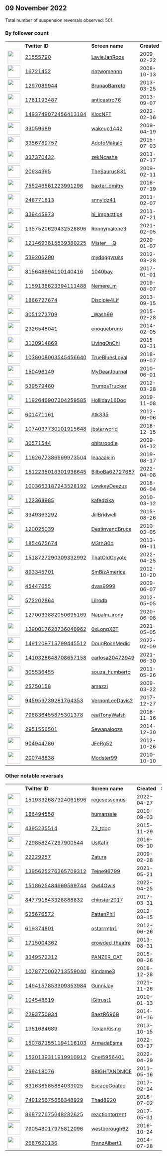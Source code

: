 
## 09 November 2022
Total number of suspension reversals observed: 501.

### By follower count
<table><tr><th></th><th align="left">Twitter ID</th><th align="left">Screen name</th>
<th align="left">Created</th><th align="left">Status</th><th align="left">Suspended</th><th align="left">Followers</th>
<tr><td><a href="https://pbs.twimg.com/profile_images/1446538857193877505/bouC98NK_normal.jpg"><img src="https://pbs.twimg.com/profile_images/1446538857193877505/bouC98NK_normal.jpg" width="40px" height="40px" align="center"/></a></td><td><a href="https://twitter.com/intent/user?user_id=21555790">21555790</a></td><td><a href="https://twitter.com/LavieJanRoos">LavieJanRoos</a></td><td>2009-02-22</td><td align="center"></td><td>2022-08-08</td><td>185644</td></tr>
<tr><td><a href="https://pbs.twimg.com/profile_images/936982742838935553/ow4CtNuk_normal.jpg"><img src="https://pbs.twimg.com/profile_images/936982742838935553/ow4CtNuk_normal.jpg" width="40px" height="40px" align="center"/></a></td><td><a href="https://twitter.com/intent/user?user_id=16721452">16721452</a></td><td><a href="https://twitter.com/riotwomennn">riotwomennn</a></td><td>2008-10-13</td><td align="center"></td><td></td><td>82476</td></tr>
<tr><td><a href="https://pbs.twimg.com/profile_images/1648820409234497539/3s0fsrzY_normal.jpg"><img src="https://pbs.twimg.com/profile_images/1648820409234497539/3s0fsrzY_normal.jpg" width="40px" height="40px" align="center"/></a></td><td><a href="https://twitter.com/intent/user?user_id=1297089944">1297089944</a></td><td><a href="https://twitter.com/BrunaoBarreto">BrunaoBarreto</a></td><td>2013-03-25</td><td align="center"></td><td></td><td>63472</td></tr>
<tr><td><a href="https://pbs.twimg.com/profile_images/674638415514771456/ZdhRp8Ju_normal.jpg"><img src="https://pbs.twimg.com/profile_images/674638415514771456/ZdhRp8Ju_normal.jpg" width="40px" height="40px" align="center"/></a></td><td><a href="https://twitter.com/intent/user?user_id=1781193487">1781193487</a></td><td><a href="https://twitter.com/anticastro76">anticastro76</a></td><td>2013-09-07</td><td align="center"></td><td></td><td>51939</td></tr>
<tr><td><a href="https://pbs.twimg.com/profile_images/1542879064381198336/gFt3M-tG_normal.png"><img src="https://pbs.twimg.com/profile_images/1542879064381198336/gFt3M-tG_normal.png" width="40px" height="40px" align="center"/></a></td><td><a href="https://twitter.com/intent/user?user_id=1493749072456413184">1493749072456413184</a></td><td><a href="https://twitter.com/KlocNFT">KlocNFT</a></td><td>2022-02-16</td><td align="center"></td><td>2022-10-19</td><td>43381</td></tr>
<tr><td><a href="https://pbs.twimg.com/profile_images/1592183818131226626/WCJ7cp_S_normal.jpg"><img src="https://pbs.twimg.com/profile_images/1592183818131226626/WCJ7cp_S_normal.jpg" width="40px" height="40px" align="center"/></a></td><td><a href="https://twitter.com/intent/user?user_id=33059689">33059689</a></td><td><a href="https://twitter.com/wakeup1442">wakeup1442</a></td><td>2009-04-19</td><td align="center"></td><td></td><td>41821</td></tr>
<tr><td><a href="https://pbs.twimg.com/profile_images/746380183788228609/2ax4qYWD_normal.jpg"><img src="https://pbs.twimg.com/profile_images/746380183788228609/2ax4qYWD_normal.jpg" width="40px" height="40px" align="center"/></a></td><td><a href="https://twitter.com/intent/user?user_id=3356789757">3356789757</a></td><td><a href="https://twitter.com/AdofoMakalo">AdofoMakalo</a></td><td>2015-07-03</td><td align="center"></td><td></td><td>36511</td></tr>
<tr><td><a href="https://pbs.twimg.com/profile_images/1637901831798964228/33nyTQpF_normal.jpg"><img src="https://pbs.twimg.com/profile_images/1637901831798964228/33nyTQpF_normal.jpg" width="40px" height="40px" align="center"/></a></td><td><a href="https://twitter.com/intent/user?user_id=337370432">337370432</a></td><td><a href="https://twitter.com/zekNcashe">zekNcashe</a></td><td>2011-07-17</td><td align="center"></td><td></td><td>33510</td></tr>
<tr><td><a href="https://pbs.twimg.com/profile_images/1590274281077809152/jI_W9j8U_normal.jpg"><img src="https://pbs.twimg.com/profile_images/1590274281077809152/jI_W9j8U_normal.jpg" width="40px" height="40px" align="center"/></a></td><td><a href="https://twitter.com/intent/user?user_id=20634365">20634365</a></td><td><a href="https://twitter.com/TheSaurus831">TheSaurus831</a></td><td>2009-02-11</td><td align="center"></td><td></td><td>22384</td></tr>
<tr><td><a href="https://pbs.twimg.com/profile_images/768180261569728513/Tk7Qdh-I_normal.jpg"><img src="https://pbs.twimg.com/profile_images/768180261569728513/Tk7Qdh-I_normal.jpg" width="40px" height="40px" align="center"/></a></td><td><a href="https://twitter.com/intent/user?user_id=755246561223991296">755246561223991296</a></td><td><a href="https://twitter.com/baxter_dmitry">baxter_dmitry</a></td><td>2016-07-19</td><td align="center"></td><td></td><td>20314</td></tr>
<tr><td><a href="https://pbs.twimg.com/profile_images/1631789042248343553/7t3rCycw_normal.jpg"><img src="https://pbs.twimg.com/profile_images/1631789042248343553/7t3rCycw_normal.jpg" width="40px" height="40px" align="center"/></a></td><td><a href="https://twitter.com/intent/user?user_id=248771813">248771813</a></td><td><a href="https://twitter.com/snnyldz41">snnyldz41</a></td><td>2011-02-07</td><td align="center"></td><td></td><td>17291</td></tr>
<tr><td><a href="https://pbs.twimg.com/profile_images/1615980187346243584/u8Bu-Xqf_normal.jpg"><img src="https://pbs.twimg.com/profile_images/1615980187346243584/u8Bu-Xqf_normal.jpg" width="40px" height="40px" align="center"/></a></td><td><a href="https://twitter.com/intent/user?user_id=339445973">339445973</a></td><td><a href="https://twitter.com/hi_impacttips">hi_impacttips</a></td><td>2011-07-21</td><td align="center"></td><td></td><td>16710</td></tr>
<tr><td><a href="https://pbs.twimg.com/profile_images/1443327000463216640/-BnFUWnw_normal.jpg"><img src="https://pbs.twimg.com/profile_images/1443327000463216640/-BnFUWnw_normal.jpg" width="40px" height="40px" align="center"/></a></td><td><a href="https://twitter.com/intent/user?user_id=1357520629432528896">1357520629432528896</a></td><td><a href="https://twitter.com/Ronnymalone3">Ronnymalone3</a></td><td>2021-02-05</td><td align="center"></td><td>2022-10-29</td><td>16425</td></tr>
<tr><td><a href="https://pbs.twimg.com/profile_images/1625641409288994817/naX8ywid_normal.jpg"><img src="https://pbs.twimg.com/profile_images/1625641409288994817/naX8ywid_normal.jpg" width="40px" height="40px" align="center"/></a></td><td><a href="https://twitter.com/intent/user?user_id=1214693815539380225">1214693815539380225</a></td><td><a href="https://twitter.com/Mister___Q">Mister___Q</a></td><td>2020-01-07</td><td align="center"></td><td>2022-10-29</td><td>16384</td></tr>
<tr><td><a href="https://pbs.twimg.com/profile_images/1590209560396054528/HcFWcCtN_normal.jpg"><img src="https://pbs.twimg.com/profile_images/1590209560396054528/HcFWcCtN_normal.jpg" width="40px" height="40px" align="center"/></a></td><td><a href="https://twitter.com/intent/user?user_id=539206290">539206290</a></td><td><a href="https://twitter.com/mydoggyruss">mydoggyruss</a></td><td>2012-03-28</td><td align="center"></td><td></td><td>14509</td></tr>
<tr><td><a href="https://pbs.twimg.com/profile_images/1579659893082148864/Oco2YQCc_normal.jpg"><img src="https://pbs.twimg.com/profile_images/1579659893082148864/Oco2YQCc_normal.jpg" width="40px" height="40px" align="center"/></a></td><td><a href="https://twitter.com/intent/user?user_id=815648994110140416">815648994110140416</a></td><td><a href="https://twitter.com/1040bay">1040bay</a></td><td>2017-01-01</td><td align="center"></td><td>2022-10-29</td><td>13826</td></tr>
<tr><td><a href="https://pbs.twimg.com/profile_images/1575391580755730432/le0QA-2h_normal.jpg"><img src="https://pbs.twimg.com/profile_images/1575391580755730432/le0QA-2h_normal.jpg" width="40px" height="40px" align="center"/></a></td><td><a href="https://twitter.com/intent/user?user_id=1159138623394111488">1159138623394111488</a></td><td><a href="https://twitter.com/Nemere_m">Nemere_m</a></td><td>2019-08-07</td><td align="center"></td><td></td><td>12748</td></tr>
<tr><td><a href="https://pbs.twimg.com/profile_images/953639330739703808/G_O3IdyA_normal.jpg"><img src="https://pbs.twimg.com/profile_images/953639330739703808/G_O3IdyA_normal.jpg" width="40px" height="40px" align="center"/></a></td><td><a href="https://twitter.com/intent/user?user_id=1866727674">1866727674</a></td><td><a href="https://twitter.com/Disciple4Lif">Disciple4Lif</a></td><td>2013-09-15</td><td align="center"></td><td></td><td>12603</td></tr>
<tr><td><a href="https://pbs.twimg.com/profile_images/1626863193946464258/lXL-ajv8_normal.jpg"><img src="https://pbs.twimg.com/profile_images/1626863193946464258/lXL-ajv8_normal.jpg" width="40px" height="40px" align="center"/></a></td><td><a href="https://twitter.com/intent/user?user_id=3051273709">3051273709</a></td><td><a href="https://twitter.com/_Wash99">_Wash99</a></td><td>2015-02-28</td><td align="center"></td><td></td><td>12601</td></tr>
<tr><td><a href="https://pbs.twimg.com/profile_images/1570921303867023360/55A_mEi__normal.jpg"><img src="https://pbs.twimg.com/profile_images/1570921303867023360/55A_mEi__normal.jpg" width="40px" height="40px" align="center"/></a></td><td><a href="https://twitter.com/intent/user?user_id=2326548041">2326548041</a></td><td><a href="https://twitter.com/enoquebruno">enoquebruno</a></td><td>2014-02-05</td><td align="center"></td><td>2022-10-27</td><td>12171</td></tr>
<tr><td><a href="https://pbs.twimg.com/profile_images/896112045204131840/AzzTG4oZ_normal.jpg"><img src="https://pbs.twimg.com/profile_images/896112045204131840/AzzTG4oZ_normal.jpg" width="40px" height="40px" align="center"/></a></td><td><a href="https://twitter.com/intent/user?user_id=3130914869">3130914869</a></td><td><a href="https://twitter.com/LivingOnChi">LivingOnChi</a></td><td>2015-03-31</td><td align="center"></td><td></td><td>11978</td></tr>
<tr><td><a href="https://pbs.twimg.com/profile_images/1345361547871334401/ukyv5eT1_normal.jpg"><img src="https://pbs.twimg.com/profile_images/1345361547871334401/ukyv5eT1_normal.jpg" width="40px" height="40px" align="center"/></a></td><td><a href="https://twitter.com/intent/user?user_id=1038008003545456640">1038008003545456640</a></td><td><a href="https://twitter.com/TrueBluesLoyal">TrueBluesLoyal</a></td><td>2018-09-07</td><td align="center"></td><td></td><td>11655</td></tr>
<tr><td><a href="https://pbs.twimg.com/profile_images/1659071449179754496/RwWYixRx_normal.jpg"><img src="https://pbs.twimg.com/profile_images/1659071449179754496/RwWYixRx_normal.jpg" width="40px" height="40px" align="center"/></a></td><td><a href="https://twitter.com/intent/user?user_id=150496149">150496149</a></td><td><a href="https://twitter.com/MyDearJournal">MyDearJournal</a></td><td>2010-06-01</td><td align="center"></td><td></td><td>9333</td></tr>
<tr><td><a href="https://pbs.twimg.com/profile_images/1656815479988850688/gQeG7gcS_normal.jpg"><img src="https://pbs.twimg.com/profile_images/1656815479988850688/gQeG7gcS_normal.jpg" width="40px" height="40px" align="center"/></a></td><td><a href="https://twitter.com/intent/user?user_id=539579460">539579460</a></td><td><a href="https://twitter.com/TrumpsTrucker">TrumpsTrucker</a></td><td>2012-03-28</td><td align="center"></td><td></td><td>8231</td></tr>
<tr><td><a href="https://pbs.twimg.com/profile_images/1393694665627607047/4AGlkeJ6_normal.jpg"><img src="https://pbs.twimg.com/profile_images/1393694665627607047/4AGlkeJ6_normal.jpg" width="40px" height="40px" align="center"/></a></td><td><a href="https://twitter.com/intent/user?user_id=1192646907304259585">1192646907304259585</a></td><td><a href="https://twitter.com/Holliday16Doc">Holliday16Doc</a></td><td>2019-11-08</td><td align="center"></td><td>2022-07-03</td><td>7073</td></tr>
<tr><td><a href="https://pbs.twimg.com/profile_images/1612998554477551616/6H3Je1LA_normal.jpg"><img src="https://pbs.twimg.com/profile_images/1612998554477551616/6H3Je1LA_normal.jpg" width="40px" height="40px" align="center"/></a></td><td><a href="https://twitter.com/intent/user?user_id=601471161">601471161</a></td><td><a href="https://twitter.com/Atk335">Atk335</a></td><td>2012-06-06</td><td align="center"></td><td></td><td>6279</td></tr>
<tr><td><a href="https://pbs.twimg.com/profile_images/1591096759626915842/rO884oRp_normal.jpg"><img src="https://pbs.twimg.com/profile_images/1591096759626915842/rO884oRp_normal.jpg" width="40px" height="40px" align="center"/></a></td><td><a href="https://twitter.com/intent/user?user_id=1074037730101915648">1074037730101915648</a></td><td><a href="https://twitter.com/jbstarworld">jbstarworld</a></td><td>2018-12-15</td><td align="center"></td><td></td><td>5857</td></tr>
<tr><td><a href="https://pbs.twimg.com/profile_images/1636425925838671872/_Nm-gsSD_normal.jpg"><img src="https://pbs.twimg.com/profile_images/1636425925838671872/_Nm-gsSD_normal.jpg" width="40px" height="40px" align="center"/></a></td><td><a href="https://twitter.com/intent/user?user_id=30571544">30571544</a></td><td><a href="https://twitter.com/ohitsroodie">ohitsroodie</a></td><td>2009-04-12</td><td align="center"></td><td></td><td>5508</td></tr>
<tr><td><a href="https://pbs.twimg.com/profile_images/1667855267831205889/l1VCgWiB_normal.jpg"><img src="https://pbs.twimg.com/profile_images/1667855267831205889/l1VCgWiB_normal.jpg" width="40px" height="40px" align="center"/></a></td><td><a href="https://twitter.com/intent/user?user_id=1162677386669973504">1162677386669973504</a></td><td><a href="https://twitter.com/leaaaakim">leaaaakim</a></td><td>2019-08-17</td><td align="center"></td><td></td><td>5304</td></tr>
<tr><td><a href="https://pbs.twimg.com/profile_images/1512245980330004481/TG_EQkf4_normal.jpg"><img src="https://pbs.twimg.com/profile_images/1512245980330004481/TG_EQkf4_normal.jpg" width="40px" height="40px" align="center"/></a></td><td><a href="https://twitter.com/intent/user?user_id=1512235016301936645">1512235016301936645</a></td><td><a href="https://twitter.com/BilboBa62727687">BilboBa62727687</a></td><td>2022-04-08</td><td align="center"></td><td>2022-10-29</td><td>5247</td></tr>
<tr><td><a href="https://pbs.twimg.com/profile_images/1603070059416526860/_DzpAVON_normal.jpg"><img src="https://pbs.twimg.com/profile_images/1603070059416526860/_DzpAVON_normal.jpg" width="40px" height="40px" align="center"/></a></td><td><a href="https://twitter.com/intent/user?user_id=1003653187243528192">1003653187243528192</a></td><td><a href="https://twitter.com/LowkeyDeezus">LowkeyDeezus</a></td><td>2018-06-04</td><td align="center"></td><td></td><td>5005</td></tr>
<tr><td><a href="https://pbs.twimg.com/profile_images/868230047076843521/lK6OU9jt_normal.jpg"><img src="https://pbs.twimg.com/profile_images/868230047076843521/lK6OU9jt_normal.jpg" width="40px" height="40px" align="center"/></a></td><td><a href="https://twitter.com/intent/user?user_id=122368985">122368985</a></td><td><a href="https://twitter.com/kafedzika">kafedzika</a></td><td>2010-03-12</td><td align="center"></td><td>2022-09-22</td><td>4738</td></tr>
<tr><td><a href="https://pbs.twimg.com/profile_images/1207152112108523521/EPR8Fhdm_normal.jpg"><img src="https://pbs.twimg.com/profile_images/1207152112108523521/EPR8Fhdm_normal.jpg" width="40px" height="40px" align="center"/></a></td><td><a href="https://twitter.com/intent/user?user_id=3349363292">3349363292</a></td><td><a href="https://twitter.com/JillBridwell">JillBridwell</a></td><td>2015-08-26</td><td align="center"></td><td>2022-11-07</td><td>4714</td></tr>
<tr><td><a href="https://pbs.twimg.com/profile_images/1078187945922707456/hh4jcvlv_normal.jpg"><img src="https://pbs.twimg.com/profile_images/1078187945922707456/hh4jcvlv_normal.jpg" width="40px" height="40px" align="center"/></a></td><td><a href="https://twitter.com/intent/user?user_id=120025039">120025039</a></td><td><a href="https://twitter.com/DestinyandBruce">DestinyandBruce</a></td><td>2010-03-05</td><td align="center"></td><td></td><td>4588</td></tr>
<tr><td><a href="https://pbs.twimg.com/profile_images/1663231747939614738/sv--P0Lu_normal.jpg"><img src="https://pbs.twimg.com/profile_images/1663231747939614738/sv--P0Lu_normal.jpg" width="40px" height="40px" align="center"/></a></td><td><a href="https://twitter.com/intent/user?user_id=1854675674">1854675674</a></td><td><a href="https://twitter.com/M3thG0d">M3thG0d</a></td><td>2013-09-11</td><td align="center"></td><td></td><td>4316</td></tr>
<tr><td><a href="https://pbs.twimg.com/profile_images/1519486571396812800/nslT_vg0_normal.jpg"><img src="https://pbs.twimg.com/profile_images/1519486571396812800/nslT_vg0_normal.jpg" width="40px" height="40px" align="center"/></a></td><td><a href="https://twitter.com/intent/user?user_id=1518727290309332992">1518727290309332992</a></td><td><a href="https://twitter.com/ThatOldCoyote">ThatOldCoyote</a></td><td>2022-04-25</td><td align="center"></td><td>2022-05-23</td><td>4272</td></tr>
<tr><td><a href="https://pbs.twimg.com/profile_images/1345374027267846147/_-B3gq0R_normal.jpg"><img src="https://pbs.twimg.com/profile_images/1345374027267846147/_-B3gq0R_normal.jpg" width="40px" height="40px" align="center"/></a></td><td><a href="https://twitter.com/intent/user?user_id=893345701">893345701</a></td><td><a href="https://twitter.com/SmBizAmerica">SmBizAmerica</a></td><td>2012-10-20</td><td align="center"></td><td>2022-10-29</td><td>4137</td></tr>
<tr><td><a href="https://pbs.twimg.com/profile_images/453680375680626689/Luvtqgr7_normal.jpeg"><img src="https://pbs.twimg.com/profile_images/453680375680626689/Luvtqgr7_normal.jpeg" width="40px" height="40px" align="center"/></a></td><td><a href="https://twitter.com/intent/user?user_id=45447655">45447655</a></td><td><a href="https://twitter.com/dvas9999">dvas9999</a></td><td>2009-06-07</td><td align="center"></td><td>2022-10-29</td><td>3940</td></tr>
<tr><td><a href="https://pbs.twimg.com/profile_images/1617218706379087876/RR_tQ94l_normal.jpg"><img src="https://pbs.twimg.com/profile_images/1617218706379087876/RR_tQ94l_normal.jpg" width="40px" height="40px" align="center"/></a></td><td><a href="https://twitter.com/intent/user?user_id=572202864">572202864</a></td><td><a href="https://twitter.com/Lilrodb">Lilrodb</a></td><td>2012-05-05</td><td align="center"></td><td></td><td>3759</td></tr>
<tr><td><a href="https://pbs.twimg.com/profile_images/1325827555870597122/Nuw55fnz_normal.jpg"><img src="https://pbs.twimg.com/profile_images/1325827555870597122/Nuw55fnz_normal.jpg" width="40px" height="40px" align="center"/></a></td><td><a href="https://twitter.com/intent/user?user_id=1270033882050695169">1270033882050695169</a></td><td><a href="https://twitter.com/Napalm_irony">Napalm_irony</a></td><td>2020-06-08</td><td align="center"></td><td></td><td>3712</td></tr>
<tr><td><a href="https://pbs.twimg.com/profile_images/1665741481041178624/5KEbY5d9_normal.jpg"><img src="https://pbs.twimg.com/profile_images/1665741481041178624/5KEbY5d9_normal.jpg" width="40px" height="40px" align="center"/></a></td><td><a href="https://twitter.com/intent/user?user_id=1390017628736040962">1390017628736040962</a></td><td><a href="https://twitter.com/0xLongXBT">0xLongXBT</a></td><td>2021-05-05</td><td align="center"></td><td>2022-10-19</td><td>3663</td></tr>
<tr><td><a href="https://pbs.twimg.com/profile_images/1591067251163250688/1I4iQez7_normal.jpg"><img src="https://pbs.twimg.com/profile_images/1591067251163250688/1I4iQez7_normal.jpg" width="40px" height="40px" align="center"/></a></td><td><a href="https://twitter.com/intent/user?user_id=1491209715799445512">1491209715799445512</a></td><td><a href="https://twitter.com/DougRoseMedic">DougRoseMedic</a></td><td>2022-02-09</td><td align="center">🚫</td><td>2022-10-20</td><td>3661</td></tr>
<tr><td><a href="https://pbs.twimg.com/profile_images/1559780921393311744/Afj0cPSm_normal.png"><img src="https://pbs.twimg.com/profile_images/1559780921393311744/Afj0cPSm_normal.png" width="40px" height="40px" align="center"/></a></td><td><a href="https://twitter.com/intent/user?user_id=1410328648708657158">1410328648708657158</a></td><td><a href="https://twitter.com/carlosa20472949">carlosa20472949</a></td><td>2021-06-30</td><td align="center"></td><td>2022-09-09</td><td>3605</td></tr>
<tr><td><a href="https://pbs.twimg.com/profile_images/1555652732836618240/cxhaXpFc_normal.jpg"><img src="https://pbs.twimg.com/profile_images/1555652732836618240/cxhaXpFc_normal.jpg" width="40px" height="40px" align="center"/></a></td><td><a href="https://twitter.com/intent/user?user_id=305536455">305536455</a></td><td><a href="https://twitter.com/souza_humberto">souza_humberto</a></td><td>2011-05-26</td><td align="center"></td><td></td><td>3536</td></tr>
<tr><td><a href="https://pbs.twimg.com/profile_images/686272842636357632/Y0gu1xd2_normal.jpg"><img src="https://pbs.twimg.com/profile_images/686272842636357632/Y0gu1xd2_normal.jpg" width="40px" height="40px" align="center"/></a></td><td><a href="https://twitter.com/intent/user?user_id=25750158">25750158</a></td><td><a href="https://twitter.com/amazzi">amazzi</a></td><td>2009-03-22</td><td align="center"></td><td>2022-10-24</td><td>3477</td></tr>
<tr><td><a href="https://pbs.twimg.com/profile_images/1009593271927037952/aSHpDJNV_normal.jpg"><img src="https://pbs.twimg.com/profile_images/1009593271927037952/aSHpDJNV_normal.jpg" width="40px" height="40px" align="center"/></a></td><td><a href="https://twitter.com/intent/user?user_id=945953739281764353">945953739281764353</a></td><td><a href="https://twitter.com/VernonLeeDavis2">VernonLeeDavis2</a></td><td>2017-12-27</td><td align="center"></td><td>2022-10-29</td><td>3470</td></tr>
<tr><td><a href="https://pbs.twimg.com/profile_images/1660591648361922563/rbPcY1lX_normal.jpg"><img src="https://pbs.twimg.com/profile_images/1660591648361922563/rbPcY1lX_normal.jpg" width="40px" height="40px" align="center"/></a></td><td><a href="https://twitter.com/intent/user?user_id=798836455875301378">798836455875301378</a></td><td><a href="https://twitter.com/realTonyWalsh">realTonyWalsh</a></td><td>2016-11-16</td><td align="center"></td><td></td><td>3462</td></tr>
<tr><td><a href="https://pbs.twimg.com/profile_images/1279284481082433536/_Ay3xaBJ_normal.jpg"><img src="https://pbs.twimg.com/profile_images/1279284481082433536/_Ay3xaBJ_normal.jpg" width="40px" height="40px" align="center"/></a></td><td><a href="https://twitter.com/intent/user?user_id=2951556501">2951556501</a></td><td><a href="https://twitter.com/Sewapalooza">Sewapalooza</a></td><td>2014-12-30</td><td align="center">👋</td><td></td><td>3434</td></tr>
<tr><td><a href="https://pbs.twimg.com/profile_images/1584262912000102400/MZinur03_normal.jpg"><img src="https://pbs.twimg.com/profile_images/1584262912000102400/MZinur03_normal.jpg" width="40px" height="40px" align="center"/></a></td><td><a href="https://twitter.com/intent/user?user_id=904944786">904944786</a></td><td><a href="https://twitter.com/JFeRg52">JFeRg52</a></td><td>2012-10-26</td><td align="center"></td><td></td><td>3359</td></tr>
<tr><td><a href="https://pbs.twimg.com/profile_images/954207327036456960/jeMzidh6_normal.jpg"><img src="https://pbs.twimg.com/profile_images/954207327036456960/jeMzidh6_normal.jpg" width="40px" height="40px" align="center"/></a></td><td><a href="https://twitter.com/intent/user?user_id=200748838">200748838</a></td><td><a href="https://twitter.com/Modster99">Modster99</a></td><td>2010-10-10</td><td align="center"></td><td></td><td>3348</td></tr>
</table>

### Other notable reversals
<table><tr><th></th><th align="left">Twitter ID</th><th align="left">Screen name</th>
<th align="left">Created</th><th align="left">Status</th><th align="left">Suspended</th><th align="left">Followers</th>
<tr><td><a href="https://pbs.twimg.com/profile_images/1572245822758084612/AGKPTnYY_normal.jpg"><img src="https://pbs.twimg.com/profile_images/1572245822758084612/AGKPTnYY_normal.jpg" width="40px" height="40px" align="center"/></a></td><td><a href="https://twitter.com/intent/user?user_id=1519332687324061696">1519332687324061696</a></td><td><a href="https://twitter.com/regesessemus">regesessemus</a></td><td>2022-04-27</td><td align="center"></td><td>2022-10-20</td><td>390</td></tr>
<tr><td><a href="https://pbs.twimg.com/profile_images/3083350231/e02dc67f9a4ec57b35f7619050d8bfc4_normal.jpeg"><img src="https://pbs.twimg.com/profile_images/3083350231/e02dc67f9a4ec57b35f7619050d8bfc4_normal.jpeg" width="40px" height="40px" align="center"/></a></td><td><a href="https://twitter.com/intent/user?user_id=186494558">186494558</a></td><td><a href="https://twitter.com/humansale">humansale</a></td><td>2010-09-03</td><td align="center"></td><td>2022-10-29</td><td>1009</td></tr>
<tr><td><a href="https://pbs.twimg.com/profile_images/671174660734644224/yDIn1-7L_normal.jpg"><img src="https://pbs.twimg.com/profile_images/671174660734644224/yDIn1-7L_normal.jpg" width="40px" height="40px" align="center"/></a></td><td><a href="https://twitter.com/intent/user?user_id=4395235514">4395235514</a></td><td><a href="https://twitter.com/73_tdog">73_tdog</a></td><td>2015-11-29</td><td align="center"></td><td>2022-09-14</td><td>108</td></tr>
<tr><td><a href="https://pbs.twimg.com/profile_images/1516802667397451784/F3CivhTN_normal.jpg"><img src="https://pbs.twimg.com/profile_images/1516802667397451784/F3CivhTN_normal.jpg" width="40px" height="40px" align="center"/></a></td><td><a href="https://twitter.com/intent/user?user_id=729858247297900544">729858247297900544</a></td><td><a href="https://twitter.com/UsKafir">UsKafir</a></td><td>2016-05-10</td><td align="center"></td><td>2022-06-05</td><td>905</td></tr>
<tr><td><a href="https://pbs.twimg.com/profile_images/1667386381046280192/LinCtMin_normal.jpg"><img src="https://pbs.twimg.com/profile_images/1667386381046280192/LinCtMin_normal.jpg" width="40px" height="40px" align="center"/></a></td><td><a href="https://twitter.com/intent/user?user_id=22229257">22229257</a></td><td><a href="https://twitter.com/Zatura">Zatura</a></td><td>2009-02-28</td><td align="center"></td><td>2022-10-29</td><td>1605</td></tr>
<tr><td><a href="https://pbs.twimg.com/profile_images/1504731991861735425/ZAd9izdk_normal.jpg"><img src="https://pbs.twimg.com/profile_images/1504731991861735425/ZAd9izdk_normal.jpg" width="40px" height="40px" align="center"/></a></td><td><a href="https://twitter.com/intent/user?user_id=1395625276365709312">1395625276365709312</a></td><td><a href="https://twitter.com/Teine96799">Teine96799</a></td><td>2021-05-21</td><td align="center"></td><td>2022-05-21</td><td>524</td></tr>
<tr><td><a href="https://pbs.twimg.com/profile_images/1518625575098802177/KZn7Z8Wl_normal.png"><img src="https://pbs.twimg.com/profile_images/1518625575098802177/KZn7Z8Wl_normal.png" width="40px" height="40px" align="center"/></a></td><td><a href="https://twitter.com/intent/user?user_id=1518625484669599744">1518625484669599744</a></td><td><a href="https://twitter.com/Owl4Owls">Owl4Owls</a></td><td>2022-04-25</td><td align="center"></td><td>2022-10-20</td><td>1402</td></tr>
<tr><td><a href="https://pbs.twimg.com/profile_images/1499035672874827778/fIKL8Kkd_normal.jpg"><img src="https://pbs.twimg.com/profile_images/1499035672874827778/fIKL8Kkd_normal.jpg" width="40px" height="40px" align="center"/></a></td><td><a href="https://twitter.com/intent/user?user_id=847791843328888832">847791843328888832</a></td><td><a href="https://twitter.com/chinster2017">chinster2017</a></td><td>2017-03-31</td><td align="center"></td><td>2022-10-29</td><td>1713</td></tr>
<tr><td><a href="https://abs.twimg.com/sticky/default_profile_images/default_profile_normal.png"><img src="https://abs.twimg.com/sticky/default_profile_images/default_profile_normal.png" width="40px" height="40px" align="center"/></a></td><td><a href="https://twitter.com/intent/user?user_id=525676572">525676572</a></td><td><a href="https://twitter.com/PattenPhil">PattenPhil</a></td><td>2012-03-15</td><td align="center"></td><td>2022-10-29</td><td>551</td></tr>
<tr><td><a href="https://pbs.twimg.com/profile_images/1524932361875427328/zI7owNrk_normal.jpg"><img src="https://pbs.twimg.com/profile_images/1524932361875427328/zI7owNrk_normal.jpg" width="40px" height="40px" align="center"/></a></td><td><a href="https://twitter.com/intent/user?user_id=619374801">619374801</a></td><td><a href="https://twitter.com/ostarrmtn1">ostarrmtn1</a></td><td>2012-06-26</td><td align="center"></td><td>2022-10-29</td><td>2336</td></tr>
<tr><td><a href="https://pbs.twimg.com/profile_images/1328500975523553281/-aPTg9-y_normal.jpg"><img src="https://pbs.twimg.com/profile_images/1328500975523553281/-aPTg9-y_normal.jpg" width="40px" height="40px" align="center"/></a></td><td><a href="https://twitter.com/intent/user?user_id=1715004362">1715004362</a></td><td><a href="https://twitter.com/crowded_theatre">crowded_theatre</a></td><td>2013-08-31</td><td align="center"></td><td></td><td>105</td></tr>
<tr><td><a href="https://pbs.twimg.com/profile_images/1635280447260479488/IYEJlcph_normal.jpg"><img src="https://pbs.twimg.com/profile_images/1635280447260479488/IYEJlcph_normal.jpg" width="40px" height="40px" align="center"/></a></td><td><a href="https://twitter.com/intent/user?user_id=3349572312">3349572312</a></td><td><a href="https://twitter.com/PANZER_CAT">PANZER_CAT</a></td><td>2015-08-26</td><td align="center"></td><td></td><td>192</td></tr>
<tr><td><a href="https://pbs.twimg.com/profile_images/1078780238564392960/9WMwz_oP_normal.jpg"><img src="https://pbs.twimg.com/profile_images/1078780238564392960/9WMwz_oP_normal.jpg" width="40px" height="40px" align="center"/></a></td><td><a href="https://twitter.com/intent/user?user_id=1078770002713559040">1078770002713559040</a></td><td><a href="https://twitter.com/Kindame3">Kindame3</a></td><td>2018-12-28</td><td align="center"></td><td>2022-10-29</td><td>1781</td></tr>
<tr><td><a href="https://pbs.twimg.com/profile_images/1465547569745047554/Pp4gYyQP_normal.jpg"><img src="https://pbs.twimg.com/profile_images/1465547569745047554/Pp4gYyQP_normal.jpg" width="40px" height="40px" align="center"/></a></td><td><a href="https://twitter.com/intent/user?user_id=1464157853309353984">1464157853309353984</a></td><td><a href="https://twitter.com/GunniJay">GunniJay</a></td><td>2021-11-26</td><td align="center">👋</td><td>2022-10-20</td><td>949</td></tr>
<tr><td><a href="https://pbs.twimg.com/profile_images/1661793819896188929/YJVQwSUP_normal.jpg"><img src="https://pbs.twimg.com/profile_images/1661793819896188929/YJVQwSUP_normal.jpg" width="40px" height="40px" align="center"/></a></td><td><a href="https://twitter.com/intent/user?user_id=104548619">104548619</a></td><td><a href="https://twitter.com/iGitrust1">iGitrust1</a></td><td>2010-01-13</td><td align="center"></td><td>2022-10-29</td><td>763</td></tr>
<tr><td><a href="https://pbs.twimg.com/profile_images/1591337093048827904/OVap_Gli_normal.jpg"><img src="https://pbs.twimg.com/profile_images/1591337093048827904/OVap_Gli_normal.jpg" width="40px" height="40px" align="center"/></a></td><td><a href="https://twitter.com/intent/user?user_id=2293750934">2293750934</a></td><td><a href="https://twitter.com/BaezR6969">BaezR6969</a></td><td>2014-01-16</td><td align="center"></td><td>2022-09-19</td><td>151</td></tr>
<tr><td><a href="https://pbs.twimg.com/profile_images/823344522759262211/2SmXZJKV_normal.jpg"><img src="https://pbs.twimg.com/profile_images/823344522759262211/2SmXZJKV_normal.jpg" width="40px" height="40px" align="center"/></a></td><td><a href="https://twitter.com/intent/user?user_id=1961684689">1961684689</a></td><td><a href="https://twitter.com/TexianRising">TexianRising</a></td><td>2013-10-15</td><td align="center"></td><td></td><td>1261</td></tr>
<tr><td><a href="https://pbs.twimg.com/profile_images/1507874395452227585/wadQC0LN_normal.jpg"><img src="https://pbs.twimg.com/profile_images/1507874395452227585/wadQC0LN_normal.jpg" width="40px" height="40px" align="center"/></a></td><td><a href="https://twitter.com/intent/user?user_id=1507871551194116103">1507871551194116103</a></td><td><a href="https://twitter.com/ArmadaEsma">ArmadaEsma</a></td><td>2022-03-27</td><td align="center"></td><td>2022-10-20</td><td>1223</td></tr>
<tr><td><a href="https://pbs.twimg.com/profile_images/1525182966103687169/XDX3wPx5_normal.jpg"><img src="https://pbs.twimg.com/profile_images/1525182966103687169/XDX3wPx5_normal.jpg" width="40px" height="40px" align="center"/></a></td><td><a href="https://twitter.com/intent/user?user_id=1520139311919910912">1520139311919910912</a></td><td><a href="https://twitter.com/Cnel5956401">Cnel5956401</a></td><td>2022-04-29</td><td align="center"></td><td>2022-10-20</td><td>165</td></tr>
<tr><td><a href="https://pbs.twimg.com/profile_images/1546672890313310208/eSm_6R-U_normal.jpg"><img src="https://pbs.twimg.com/profile_images/1546672890313310208/eSm_6R-U_normal.jpg" width="40px" height="40px" align="center"/></a></td><td><a href="https://twitter.com/intent/user?user_id=299418076">299418076</a></td><td><a href="https://twitter.com/BRIGHTANDNICE">BRIGHTANDNICE</a></td><td>2011-05-16</td><td align="center">🚫</td><td>2022-10-18</td><td>50</td></tr>
<tr><td><a href="https://pbs.twimg.com/profile_images/1630427059116814337/L68fgvrX_normal.jpg"><img src="https://pbs.twimg.com/profile_images/1630427059116814337/L68fgvrX_normal.jpg" width="40px" height="40px" align="center"/></a></td><td><a href="https://twitter.com/intent/user?user_id=831636585884033025">831636585884033025</a></td><td><a href="https://twitter.com/EscapeGoated">EscapeGoated</a></td><td>2017-02-14</td><td align="center"></td><td></td><td>2335</td></tr>
<tr><td><a href="https://pbs.twimg.com/profile_images/1642930603598180358/AARVtU1I_normal.jpg"><img src="https://pbs.twimg.com/profile_images/1642930603598180358/AARVtU1I_normal.jpg" width="40px" height="40px" align="center"/></a></td><td><a href="https://twitter.com/intent/user?user_id=749125675668348929">749125675668348929</a></td><td><a href="https://twitter.com/Thad8920">Thad8920</a></td><td>2016-07-02</td><td align="center"></td><td></td><td>3214</td></tr>
<tr><td><a href="https://pbs.twimg.com/profile_images/1646984777398988802/5xtX5_ec_normal.jpg"><img src="https://pbs.twimg.com/profile_images/1646984777398988802/5xtX5_ec_normal.jpg" width="40px" height="40px" align="center"/></a></td><td><a href="https://twitter.com/intent/user?user_id=869727675648282625">869727675648282625</a></td><td><a href="https://twitter.com/reactiontorrent">reactiontorrent</a></td><td>2017-05-31</td><td align="center"></td><td>2022-10-29</td><td>381</td></tr>
<tr><td><a href="https://pbs.twimg.com/profile_images/1144723266684248065/KhPywbnv_normal.jpg"><img src="https://pbs.twimg.com/profile_images/1144723266684248065/KhPywbnv_normal.jpg" width="40px" height="40px" align="center"/></a></td><td><a href="https://twitter.com/intent/user?user_id=790548017975812096">790548017975812096</a></td><td><a href="https://twitter.com/westborough62">westborough62</a></td><td>2016-10-24</td><td align="center"></td><td>2022-10-29</td><td>1475</td></tr>
<tr><td><a href="https://abs.twimg.com/sticky/default_profile_images/default_profile_normal.png"><img src="https://abs.twimg.com/sticky/default_profile_images/default_profile_normal.png" width="40px" height="40px" align="center"/></a></td><td><a href="https://twitter.com/intent/user?user_id=2687620136">2687620136</a></td><td><a href="https://twitter.com/FranzAlbert1">FranzAlbert1</a></td><td>2014-07-28</td><td align="center">🔒🚫</td><td>2022-10-19</td><td>56</td></tr>
</table>

